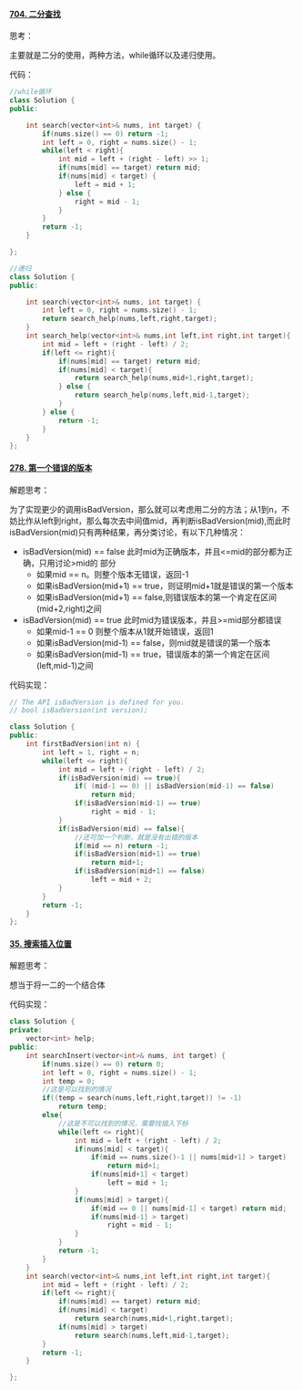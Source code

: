#### [704. 二分查找](https://leetcode-cn.com/problems/binary-search/)

思考：

主要就是二分的使用，两种方法，while循环以及递归使用。

代码：

```c++
//while循环
class Solution {
public:

    int search(vector<int>& nums, int target) {
        if(nums.size() == 0) return -1;
        int left = 0, right = nums.size() - 1;
        while(left < right){
            int mid = left + (right - left) >> 1;
            if(nums[mid] == target) return mid;
            if(nums[mid] < target) {
                left = mid + 1;
            } else {
                right = mid - 1;
            }
        }
        return -1;
    }

};

//递归
class Solution {
public:

    int search(vector<int>& nums, int target) {
        int left = 0, right = nums.size() - 1;
        return search_help(nums,left,right,target);
    }
    int search_help(vector<int>& nums,int left,int right,int target){
        int mid = left + (right - left) / 2;
        if(left <= right){
            if(nums[mid] == target) return mid;
            if(nums[mid] < target){
                return search_help(nums,mid+1,right,target);
            } else {
                return search_help(nums,left,mid-1,target);
            }
        } else {
            return -1;
        }
    }
};
```





#### [278. 第一个错误的版本](https://leetcode-cn.com/problems/first-bad-version/)

解题思考：

为了实现更少的调用isBadVersion，那么就可以考虑用二分的方法；从1到n，不妨比作从left到right，那么每次去中间值mid，再判断isBadVersion(mid),而此时isBadVersion(mid)只有两种结果，再分类讨论，有以下几种情况：

* isBadVersion(mid) == false 此时mid为正确版本，并且<=mid的部分都为正确，只用讨论>mid的 部分
  * 如果mid == n。则整个版本无错误，返回-1
  * 如果isBadVersion(mid+1) == true，则证明mid+1就是错误的第一个版本
  * 如果isBadVersion(mid+1) == false,则错误版本的第一个肯定在区间(mid+2,right)之间
* isBadVersion(mid) == true 此时mid为错误版本，并且>=mid部分都错误
  * 如果mid-1 == 0 则整个版本从1就开始错误，返回1
  * 如果isBadVersion(mid-1) == false，则mid就是错误的第一个版本
  * 如果isBadVersion(mid-1) == true，错误版本的第一个肯定在区间(left,mid-1)之间

代码实现：

```cc
// The API isBadVersion is defined for you.
// bool isBadVersion(int version);

class Solution {
public:
    int firstBadVersion(int n) {
        int left = 1, right = n;
        while(left <= right){
            int mid = left + (right - left) / 2;
            if(isBadVersion(mid) == true){
                if( (mid-1 == 0) || isBadVersion(mid-1) == false)
                    return mid;
                if(isBadVersion(mid-1) == true)
                    right = mid - 1;
            } 
            if(isBadVersion(mid) == false){
                //还可加一个判断，就是没有出错的版本
                if(mid == n) return -1;
                if(isBadVersion(mid+1) == true)
                    return mid+1;
                if(isBadVersion(mid+1) == false)
                    left = mid + 2;
            }
        }
        return -1;
    }
};
```





#### [35. 搜索插入位置](https://leetcode-cn.com/problems/search-insert-position/)



解题思考：

想当于将一二的一个结合体



代码实现：

```cc
class Solution {
private:
    vector<int> help;
public:
    int searchInsert(vector<int>& nums, int target) {
        if(nums.size() == 0) return 0;
        int left = 0, right = nums.size() - 1;
        int temp = 0;
        //这是可以找到的情况
        if((temp = search(nums,left,right,target)) != -1)
            return temp;
        else{ 
            //这是不可以找到的情况，需要找插入下标
            while(left <= right){
                int mid = left + (right - left) / 2;
                if(nums[mid] < target){
                    if(mid == nums.size()-1 || nums[mid+1] > target)
                        return mid+1;
                    if(nums[mid+1] < target)
                        left = mid + 1;
                }
                if(nums[mid] > target){
                    if(mid == 0 || nums[mid-1] < target) return mid;
                    if(nums[mid-1] > target)
                        right = mid - 1;
                }
            }
            return -1;
        } 
    }
    int search(vector<int>& nums,int left,int right,int target){
        int mid = left + (right - left) / 2;
        if(left <= right){
            if(nums[mid] == target) return mid;
            if(nums[mid] < target) 
                return search(nums,mid+1,right,target);
            if(nums[mid] > target)
                return search(nums,left,mid-1,target);
        } 
        return -1;
    }

};
```

